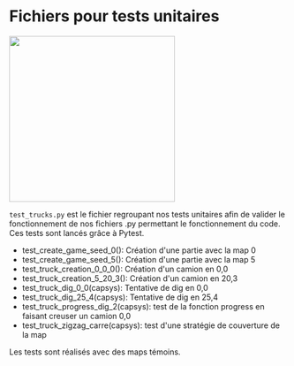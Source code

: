 # Fichiers pour tests unitaires

<img src="https://user-images.githubusercontent.com/72506988/164979339-1e2da37a-bdf5-47d4-b9a9-62ab51426af9.png" width="300"/>

`test_trucks.py` est le fichier regroupant nos tests unitaires afin de valider le fonctionnement de nos fichiers .py permettant le fonctionnement du code.  
Ces tests sont lancés grâce à Pytest.

- test_create_game_seed_0(): Création d'une partie avec la map 0  
- test_create_game_seed_5(): Création d'une partie avec la map 5
- test_truck_creation_0_0_0(): Création d'un camion en 0,0
- test_truck_creation_5_20_3(): Création d'un camion en 20,3 
- test_truck_dig_0_0(capsys): Tentative de dig en 0,0
- test_truck_dig_25_4(capsys): Tentative de dig en 25,4
- test_truck_progress_dig_2(capsys): test de la fonction progress en faisant creuser un camion 0,0
- test_truck_zigzag_carre(capsys): test d'une stratégie de couverture de la map 

Les tests sont réalisés avec des maps témoins.
